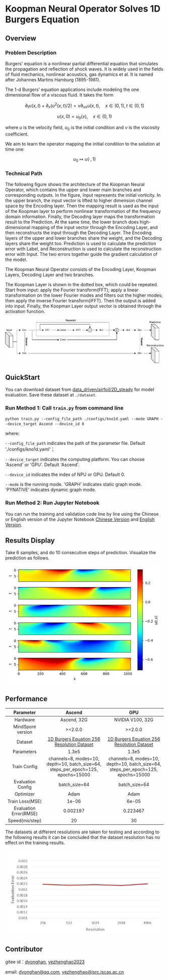 # Koopman Neural Operator Solves 1D Burgers Equation

## Overview

### Problem Description

Burgers' equation is a nonlinear partial differential equation that simulates the propagation and
reflection of shock waves. It is widely used in the fields of fluid mechanics, nonlinear acoustics,
gas dynamics et al. It is named after Johannes Martins Hamburg (1895-1981).

The 1-d Burgers’ equation applications include modeling the one dimensional flow of a viscous fluid.
It takes the form

$$
\partial_t u(x, t)+\partial_x (u^2(x, t)/2)=\nu \partial_{xx} u(x, t), \quad x \in(0,1), t \in(0, 1]
$$

$$
u(x, 0)=u_0(x), \quad x \in(0,1)
$$

where $u$ is the velocity field, $u_0$ is the initial condition and $\nu$ is the viscosity coefficient.

We aim to learn the operator mapping the initial condition to the solution at time one:

$$
u_0 \mapsto u(\cdot, 1)
$$

### Technical Path

The following figure shows the architecture of the Koopman Neural Operator, which contains the upper and lower main branches and corresponding outputs. In the figure, Input represents the initial vorticity. In the upper branch, the input vector is lifted to higher dimension channel space by the Encoding layer. Then the mapping result is used as the input of the Koopman layer to perform nonlinear transformation of the frequency domain information. Finally, the Decoding layer maps the transformation result to the Prediction. At the same time, the lower branch does high-dimensional mapping of the input vector through the Encoding Layer, and then reconstructs the input through the Decoding Layer. The Encoding layers of the upper and lower branches share the weight, and the Decoding layers share the weight too. Prediction is used to calculate the prediction error with Label, and Reconstruction is used to calculate the reconstruction error with Input. The two errors together guide the gradient calculation of the model.

The Koopman Neural Operator consists of the Encoding Layer, Koopman Layers, Decoding Layer and two branches.

The Koopman Layer is shown in the dotted box, which could be repeated. Start from input: apply the Fourier transform(FFT); apply a linear transformation on the lower Fourier modes and filters out the higher modes; then apply the inverse Fourier transform(iFFT). Then the output is added into input. Finally, the Koopman Layer output vector is obtained through the activation function.

![Koopman Layer structure](images/kno.jpg)

## QuickStart

You can download dataset from [data_driven/airfoil/2D_steady](https://download.mindspore.cn/mindscience/mindflow/dataset/applications/data_driven/airfoil/2D_steady/) for model evaluation. Save these dataset at `./dataset`.

### Run Method 1: Call `train.py` from command line

```shell
python train.py --config_file_path ./configs/kno1d.yaml --mode GRAPH --device_target Ascend --device_id 0
```

where:

`--config_file_path` indicates the path of the parameter file. Default './configs/kno1d.yaml'；

`--device_target` indicates the computing platform. You can choose 'Ascend' or 'GPU'. Default 'Ascend'.

`--device_id` indicates the index of NPU or GPU. Default 0.

`--mode` is the running mode. 'GRAPH' indicates static graph mode. 'PYNATIVE' indicates dynamic graph mode.

### Run Method 2: Run Jupyter Notebook

You can run the training and validation code line by line using the Chinese or English version of the Jupyter Notebook [Chinese Version](KNO1D_CN.ipynb) and [English Version](KNO1D.ipynb).

## Results Display

Take 6 samples, and do 10 consecutive steps of prediction. Visualize the prediction as follows.

![KNO Solves Burgers Equation](images/result.jpg)

## Performance

| Parameter               | Ascend               | GPU                |
|:----------------------:|:--------------------------:|:---------------:|
| Hardware                | Ascend, 32G            | NVIDIA V100, 32G    |
| MindSpore version           | >=2.0.0                 | >=2.0.0                   |
| Dataset                  | [1D Burgers Equation 256 Resolution Dataset](https://download-mindspore.osinfra.cn/mindscience/mindflow/dataset/applications/data_driven/burgers/)      | [1D Burgers Equation 256 Resolution Dataset](https://download-mindspore.osinfra.cn/mindscience/mindflow/dataset/applications/data_driven/burgers/)                   |
| Parameters                  | 1.3e5                   | 1.3e5                   |
| Train Config                | channels=8, modes=10, depth=10, batch_size=64, steps_per_epoch=125, epochs=15000 | channels=8, modes=10, depth=10, batch_size=64, steps_per_epoch=125, epochs=15000 |
| Evaluation Config                | batch_size=64          | batch_size=64               |
| Optimizer                  | Adam                 | Adam                   |
| Train Loss(MSE)           | 1e-06                | 6e-05             |
| Evaluation Error(RMSE)          | 0.002197                | 0.223467             |
| Speed(ms/step)           |20                   | 30               |

The datasets at different resolutions are taken for testing and according to the following results it can be concluded that the dataset resolution has no effect on the training results.

![KNO Solves Burgers Equation](images/resolution_test.jpg)

## Contributor

gitee id：[dyonghan](https://gitee.com/dyonghan), [yezhenghao2023](https://gitee.com/yezhenghao2023)

email: dyonghan@qq.com, yezhenghao@isrc.iscas.ac.cn
